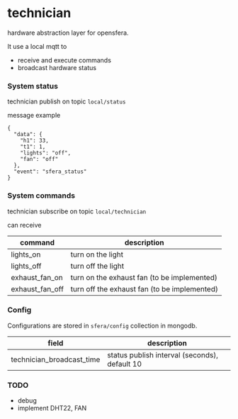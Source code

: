 # technician

hardware abstraction layer for opensfera.

It use a local mqtt to
 - receive and execute commands
 - broadcast hardware status

### System status

technician publish on topic `local/status`

message example
```
{
  "data": {
    "h1": 33,
    "t1": 1,
    "lights": "off",
    "fan": "off"
  },
  "event": "sfera_status"
}

```

### System commands

technician subscribe on topic `local/technician`

can receive

|command               | description                                  |
|----------------------|----------------------------------------------|
|lights_on             | turn on the light                            |
|lights_off            | turn off the light                           |
|exhaust_fan_on        | turn on the exhaust fan (to be implemented)  |
|exhaust_fan_off       | turn off the exhaust fan (to be implemented) |

### Config

Configurations are stored in `sfera/config` collection in mongodb.

|field                          | description                                  |
|-------------------------------|----------------------------------------------|
|technician_broadcast_time      | status publish interval (seconds), default 10|


### TODO

- debug
- implement DHT22, FAN
